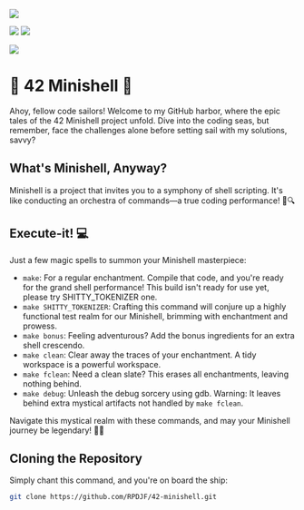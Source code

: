 ![](https://img.shields.io/github/languages/code-size/rpdjf/42-minishell?color=5BCFFF)

![](https://img.shields.io/badge/windows%20terminal-4D4D4D?style=for-the-badge&logo=windows%20terminal&logoColor=white)
![](https://img.shields.io/badge/WSL-0a97f5?style=for-the-badge&logo=linux&logoColor=white)

![](	https://img.shields.io/badge/mac%20os-000000?style=for-the-badge&logo=apple&logoColor=white)
# 🚀 42 Minishell 🚀
Ahoy, fellow code sailors! Welcome to my GitHub harbor, where the epic tales of the 42 Minishell project unfold. Dive into the coding seas, but remember, face the challenges alone before setting sail with my solutions, savvy?

## What's Minishell, Anyway?
Minishell is a project that invites you to a symphony of shell scripting. It's like conducting an orchestra of commands—a true coding performance! 🎻🔍

## Execute-it! 💻 

Just a few magic spells to summon your Minishell masterpiece:

- `make`: For a regular enchantment. Compile that code, and you're ready for the grand shell performance! This build isn't ready for use yet, please try SHITTY_TOKENIZER one.
- `make SHITTY_TOKENIZER`: Crafting this command will conjure up a highly functional test realm for our Minishell, brimming with enchantment and prowess.
- `make bonus`: Feeling adventurous? Add the bonus ingredients for an extra shell crescendo.
- `make clean`: Clear away the traces of your enchantment. A tidy workspace is a powerful workspace.
- `make fclean`: Need a clean slate? This erases all enchantments, leaving nothing behind.
- `make debug`: Unleash the debug sorcery using gdb. Warning: It leaves behind extra mystical artifacts not handled by `make fclean`.

Navigate this mystical realm with these commands, and may your Minishell journey be legendary! 🌟🔮

## Cloning the Repository
Simply chant this command, and you're on board the ship:
```bash
git clone https://github.com/RPDJF/42-minishell.git
```
